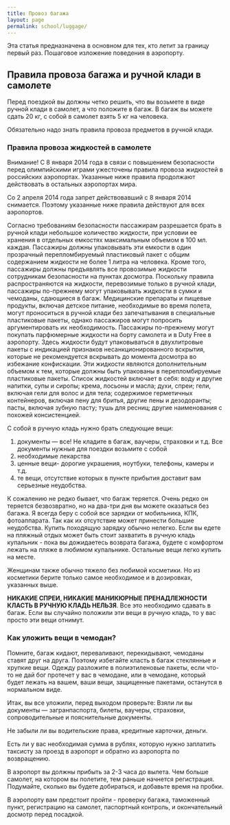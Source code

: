 ```yaml
---
title: Провоз багажа
layout: page
permalink: school/luggage/
---
```

Эта статья предназначена в основном для тех, кто летит за границу первый раз. Пошаговое изложение поведения в аэропорту.

## Правила провоза багажа и ручной клади в самолете

Перед поездкой вы должны четко решить, что вы возьмете в виде ручной клади в самолет, а что положите в багаж. В багаж вы можете сдать 20 кг, с собой в самолет взять 5 кг на человека.

Обязательно надо знать правила провоза предметов в ручной клади.

### Правила провоза жидкостей в самолете

Внимание! С 8 января 2014 года в связи с повышением безопасности перед олимпийскими играми ужесточены правила провоза жидкостей в российских аэропортах. Указанные ниже правила продолжают действовать в остальных аэропортах мира.

Со 2 апреля 2014 года запрет действовавший с 8 января 2014 снимается. Поэтому указанные ниже правила действуют для всех аэропортов. 

Согласно требованиям безопасности пассажирам разрешается брать в ручной клади небольшое количество жидкости, при условии ее хранения в отдельных емкостях максимальным объемом в 100 мл. каждая. Пассажиры должны упаковывать эти емкости в один прозрачный перепломбируемый пластиковый пакет с общим содержанием жидкости не более 1 литра на человека. Кроме того, пассажиры должны предъявлять все провозимые жидкости сотрудникам безопасности на пунктах досмотра. Поскольку правила распространяются на жидкости, перевозимые только в ручной клади, пассажиры по-прежнему могут упаковывать жидкости в сумки и чемоданы, сдающиеся в багаж. Медицинские препараты и пищевые продукты, включая детское питание, необходимые во время полета, могут проноситься в ручной клади без запечатывания в специальные пластиковые пакеты, однако пассажиров могут попросить аргументировать их необходимость. Пассажиры по-прежнему могут покупать парфюмерные жидкости на борту самолета и в Duty Free в аэропорту. Здесь жидкости будут упаковываться в двухлитровые пакеты с индикацией признаков несанкционированного вскрытия, которые не рекомендуется вскрывать до момента досмотра во избежание конфискации. Эти жидкости являются дополнительным объемом к тем, которые должны быть упакованы в перепломбируемые пластиковые пакеты. Список жидкостей включает в себя: воду и другие напитки, супы и сиропы; крема, лосьоны и масла; духи, спреи; гели, включая гели для волос и для тела; содержимое герметичных контейнеров, включая пену для бритья, другие пены и дезодоранты; пасты, включая зубную пасту; тушь для ресниц; другие наименования с похожей консистенцией. 

С собой в ручную кладь нужно брать следующие вещи:

1. документы — все! Не кладите в багаж, ваучеры, страховки и т.д. Все документы нужные для поездки возьмите с собой
2. необходимые лекарства
3. ценные вещи- дорогие украшения, ноутбуки, телефоны, камеры и т.д.
4. те вещи, отсутствие которых в пункте прибытия доставит вам серьезные неудобства.

К сожалению не редко бывает, что багаж теряется. Очень редко он теряется безвозвратно, но на два-три дня вы можете оказаться без багажа. Я всегда беру с собой все зарядки от мобильника, КПК, фотоаппарата. Так как их отсутствие может принести большие неудобства. Купить походящую зарядку обычно нелегко. Если вы едете на пляжный отдых может быть стоит захватить в ручную кладь купальник - пока вы дожидаетесь возврата багажа, будете с комфортом лежать на пляже в любимом купальнике. Остальные вещи легко купить на месте.

Женщинам также обычно тяжело без любимой косметики. Но из косметики берите только самое необходимое и в дозировках, указанных выше. 

__НИКАКИЕ СПРЕИ, НИКАКИЕ МАНИКЮРНЫЕ ПРЕНАДЛЕЖНОСТИ КЛАСТЬ В РУЧНУЮ КЛАДЬ НЕЛЬЗЯ__. Все это необходимо сдавать в багаж. Если вы случайно положили эти вещи в ручную кладь, то у вас просто эти вещи отнимут.

### Как уложить вещи в чемодан?

Помните, багаж кидают, переваливают, перекидывают, чемоданы ставят друг на друга. Поэтому избегайте класть в багаж стеклянные и хрупкие вещи. Одежду разложите в полиэтиленовые пакеты, если что-то не дай бог протечет у вас в чемодане, или в чемодане, который будет лежать на вашем, ваши вещи, защищенные пакетами, останутся в нормальном виде. 

Итак, вы все уложили, перед выходом проверьте:
Взяли ли вы документы — загранпаспорта, билеты, ваучеры, страховки, сопроводительные и пояснительные документы.

Не забыли ли вы водительские права, кредитные карточки, деньги.

Есть ли у вас необходимая сумма в рублях, которую нужно заплатить таксисту за проезд в аэропорт и обратно из аэропорта по возвращению.

В аэропорт вы должны прибыть за 2-3 часа до вылета. Чем больше самолет, на котором вы полетите, тем раньше начнется регистрация. Подумайте, сколько вы будете добираться, и добавьте время на пробки.

В аэропорту вам предстоит пройти - проверку багажа, таможенный пункт, регистрацию на самолет, паспортный контроль, и окончательный досмотр перед посадкой. 
